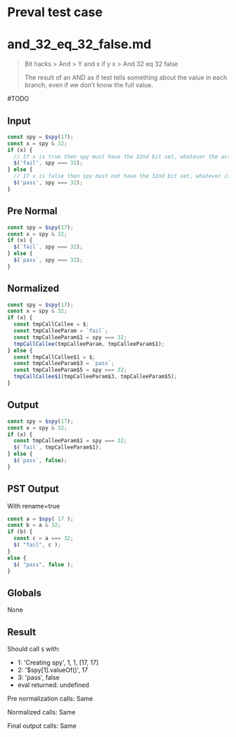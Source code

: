 # Preval test case

# and_32_eq_32_false.md

> Bit hacks > And > Y and x if y x > And 32 eq 32 false
>
> The result of an AND as if test tells something about the value in each branch, even if we don't know the full value.

#TODO

## Input

`````js filename=intro
const spy = $spy(17);
const x = spy & 32;
if (x) {
  // If x is true then spy must have the 32nd bit set, whatever the actual value is. So it cannot be 16 in total.
  $('fail', spy === 32);
} else {
  // If x is false then spy must not have the 32nd bit set, whatever it is
  $('pass', spy === 32);
}
`````

## Pre Normal


`````js filename=intro
const spy = $spy(17);
const x = spy & 32;
if (x) {
  $(`fail`, spy === 32);
} else {
  $(`pass`, spy === 32);
}
`````

## Normalized


`````js filename=intro
const spy = $spy(17);
const x = spy & 32;
if (x) {
  const tmpCallCallee = $;
  const tmpCalleeParam = `fail`;
  const tmpCalleeParam$1 = spy === 32;
  tmpCallCallee(tmpCalleeParam, tmpCalleeParam$1);
} else {
  const tmpCallCallee$1 = $;
  const tmpCalleeParam$3 = `pass`;
  const tmpCalleeParam$5 = spy === 32;
  tmpCallCallee$1(tmpCalleeParam$3, tmpCalleeParam$5);
}
`````

## Output


`````js filename=intro
const spy = $spy(17);
const x = spy & 32;
if (x) {
  const tmpCalleeParam$1 = spy === 32;
  $(`fail`, tmpCalleeParam$1);
} else {
  $(`pass`, false);
}
`````

## PST Output

With rename=true

`````js filename=intro
const a = $spy( 17 );
const b = a & 32;
if (b) {
  const c = a === 32;
  $( "fail", c );
}
else {
  $( "pass", false );
}
`````

## Globals

None

## Result

Should call `$` with:
 - 1: 'Creating spy', 1, 1, [17, 17]
 - 2: '$spy[1].valueOf()', 17
 - 3: 'pass', false
 - eval returned: undefined

Pre normalization calls: Same

Normalized calls: Same

Final output calls: Same
